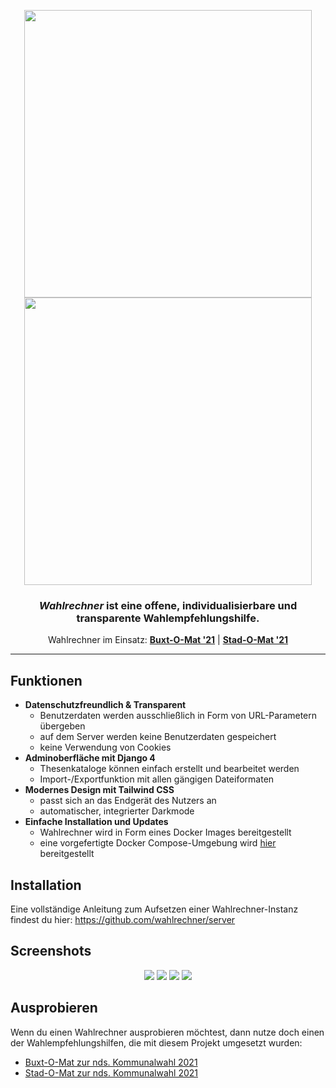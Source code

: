 <p align="center">
  <img width="460" src="https://raw.githubusercontent.com/wahlrechner/wahlrechner/development/.github/logo-light.png#gh-light-mode-only">
  <img width="460" src="https://raw.githubusercontent.com/wahlrechner/wahlrechner/development/.github/logo-dark.png#gh-dark-mode-only">
</p>

<h3 align="center"><i>Wahlrechner</i> ist eine offene, individualisierbare und transparente Wahlempfehlungshilfe.</h3>

<p align="center">Wahlrechner im Einsatz: <a href="https://buxt-o-mat.de/"><b>Buxt-O-Mat '21</b></a> | <a href="https://kw21.stad-o-mat.de/"><b>Stad-O-Mat '21</b></a></p>


----

## Funktionen

- **Datenschutzfreundlich & Transparent**
   - Benutzerdaten werden ausschließlich in Form von URL-Parametern übergeben
   - auf dem Server werden keine Benutzerdaten gespeichert
   - keine Verwendung von Cookies
- **Adminoberfläche mit Django 4**
  - Thesenkataloge können einfach erstellt und bearbeitet werden
  - Import-/Exportfunktion mit allen gängigen Dateiformaten
- **Modernes Design mit Tailwind CSS**
  - passt sich an das Endgerät des Nutzers an
  - automatischer, integrierter Darkmode
- **Einfache Installation und Updates**
  - Wahlrechner wird in Form eines Docker Images bereitgestellt
  - eine vorgefertigte Docker Compose-Umgebung wird [hier](https://github.com/wahlrechner/server) bereitgestellt

## Installation

Eine vollständige Anleitung zum Aufsetzen einer Wahlrechner-Instanz findest du hier:
https://github.com/wahlrechner/server

## Screenshots

<p align="center">
  <img width="full" src="https://raw.githubusercontent.com/wahlrechner/wahlrechner/development/.github/screenshot-1-light.png#gh-light-mode-only">
  <img width="full" src="https://raw.githubusercontent.com/wahlrechner/wahlrechner/development/.github/screenshot-1-dark.png#gh-dark-mode-only">
  <img width="full" src="https://raw.githubusercontent.com/wahlrechner/wahlrechner/development/.github/screenshot-2-light.png#gh-light-mode-only">
  <img width="full" src="https://raw.githubusercontent.com/wahlrechner/wahlrechner/development/.github/screenshot-2-dark.png#gh-dark-mode-only">
</p>

## Ausprobieren

Wenn du einen Wahlrechner ausprobieren möchtest, dann nutze doch einen der Wahlempfehlungshilfen, die mit diesem Projekt umgesetzt wurden:

- [Buxt-O-Mat zur nds. Kommunalwahl 2021](https://buxt-o-mat.de/)
- [Stad-O-Mat zur nds. Kommunalwahl 2021](https://kw21.stad-o-mat.de/)
